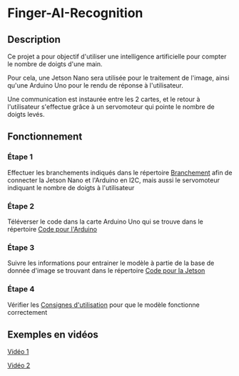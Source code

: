 # Finger-AI-Recognition

## Description

Ce projet a pour objectif d'utiliser une intelligence artificielle pour compter le nombre de doigts d'une main.

Pour cela, une Jetson Nano sera utilisée pour le traitement de l'image, ainsi qu'une Arduino Uno pour le rendu de réponse à l'utilisateur.

Une communication est instaurée entre les 2 cartes, et le retour à l'utilisateur s'effectue grâce à un servomoteur qui pointe le nombre de doigts levés.

## Fonctionnement

### Étape 1

Effectuer les branchements indiqués dans le répertoire [Branchement](https://github.com/Poblit0/Finger-AI-Recognition/tree/main/Branchement) afin de connecter la Jetson Nano et l'Arduino en I2C, mais aussi le servomoteur indiquant le nombre de doigts à l'utilisateur

### Étape 2

Téléverser le code dans la carte Arduino Uno qui se trouve dans le répertoire [Code pour l'Arduino](https://github.com/Poblit0/Finger-AI-Recognition/tree/main/Code%20pour%20l'Arduino)

### Étape 3

Suivre les informations pour entrainer le modèle à partie de la base de donnée d'image se trouvant dans le répertoire [Code pour la Jetson](https://github.com/Poblit0/Finger-AI-Recognition/tree/main/Code%20pour%20la%20Jetson)

### Étape 4

Vérifier les [Consignes d'utilisation](https://github.com/Poblit0/Finger-AI-Recognition/tree/main/Consignes%20d'utilisation) pour que le modèle fonctionne correctement

## Exemples en vidéos

[Vidéo 1](https://www.youtube.com/watch?v=VAIAfe5Fwp8)

[Vidéo 2](https://www.youtube.com/watch?v=-IWsQAP7-Uw)
